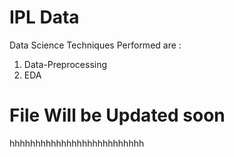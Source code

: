 # IPL Data
Data Science Techniques Performed are :

1) Data-Preprocessing
2) EDA

# File Will be Updated soon
hhhhhhhhhhhhhhhhhhhhhhhhhh
